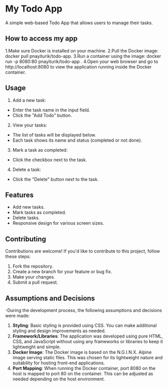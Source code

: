 # My Todo App

A simple web-based Todo App that allows users to manage their tasks.
## How to access my app
1.Make sure Docker is installed on your machine. 
2.Pull the Docker image: docker pull pnayiturik/todo-app. 
3.Run a container using the image: docker run -p 8080:80  pnayiturik/todo-app .
4.Open your web browser and go to http://localhost:8080 to view the application running inside the Docker container.
## Usage
1. Add a new task:
- Enter the task name in the input field.
- Click the "Add Todo" button.
2. View your tasks:
- The list of tasks will be displayed below.
- Each task shows its name and status (completed or not done).
3. Mark a task as completed:
- Click the checkbox next to the task.
4. Delete a task:
- Click the "Delete" button next to the task.

## Features
- Add new tasks.
- Mark tasks as completed.
- Delete tasks.
- Responsive design for various screen sizes.

## Contributing
Contributions are welcome! If you'd like to contribute to this project, follow these steps:
1. Fork the repository.
2. Create a new branch for your feature or bug fix.
3. Make your changes.
4. Submit a pull request.

## Assumptions and Decisions
-During the development process, the following assumptions and decisions were made: 
1. **Styling**: Basic styling is provided using CSS. You can make additional styling and design improvements as needed.
2. **Framework/Libraries**: The application was developed using pure HTML, CSS, and JavaScript without using any frameworks or libraries to keep it lightweight and simple.
3. **Docker Image**: The Docker image is based on the N.G.I.N.X. Alpine image serving static files. This was chosen for its lightweight nature and suitability for hosting front-end applications.
4. **Port Mapping**: When running the Docker container, port 8080 on the host is mapped to port 80 on the container. This can be adjusted as needed depending on the host environment.
